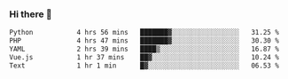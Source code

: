 ### Hi there 👋

<!--START_SECTION:waka-->

```txt
Python           4 hrs 56 mins   ███████▓░░░░░░░░░░░░░░░░░   31.25 %
PHP              4 hrs 47 mins   ███████▓░░░░░░░░░░░░░░░░░   30.30 %
YAML             2 hrs 39 mins   ████▒░░░░░░░░░░░░░░░░░░░░   16.87 %
Vue.js           1 hr 37 mins    ██▓░░░░░░░░░░░░░░░░░░░░░░   10.24 %
Text             1 hr 1 min      █▓░░░░░░░░░░░░░░░░░░░░░░░   06.53 %
```

<!--END_SECTION:waka-->

<!--
**Jonas-VanHaeken/Jonas-VanHaeken** is a ✨ _special_ ✨ repository because its `README.md` (this file) appears on your GitHub profile.

Here are some ideas to get you started:

- 🔭 I’m currently working on ...
- 🌱 I’m currently learning ...
- 👯 I’m looking to collaborate on ...
- 🤔 I’m looking for help with ...
- 💬 Ask me about ...
- 📫 How to reach me: ...
- 😄 Pronouns: ...
- ⚡ Fun fact: ...
-->
